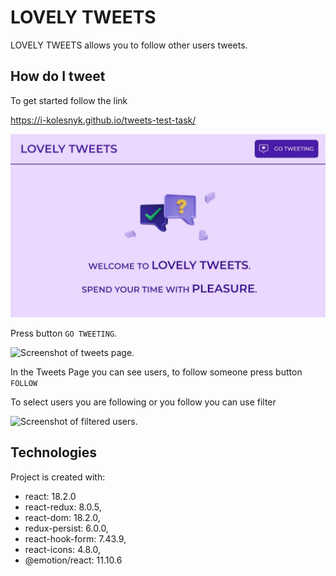 # LOVELY TWEETS

LOVELY TWEETS allows you to follow other users tweets.

## How do I tweet

 To get started follow the link
 
https://i-kolesnyk.github.io/tweets-test-task/

![Screenshot of start page.](/src/assets/startpage.jpg)

Press button `GO TWEETING`. 

![Screenshot of tweets page.](https://i-kolesnyk.github.io/assets/tweetspage.jpg)

In the Tweets Page you can see users, to follow someone press button `FOLLOW`

To select users you are following or you follow you can use filter 

![Screenshot of filtered users.](https://i-kolesnyk.github.io/assets/filteredusers.jpg)


## Technologies

Project is created with: 
* react: 18.2.0
* react-redux: 8.0.5,
* react-dom: 18.2.0,
* redux-persist: 6.0.0,
* react-hook-form: 7.43.9,
* react-icons: 4.8.0,
* @emotion/react: 11.10.6